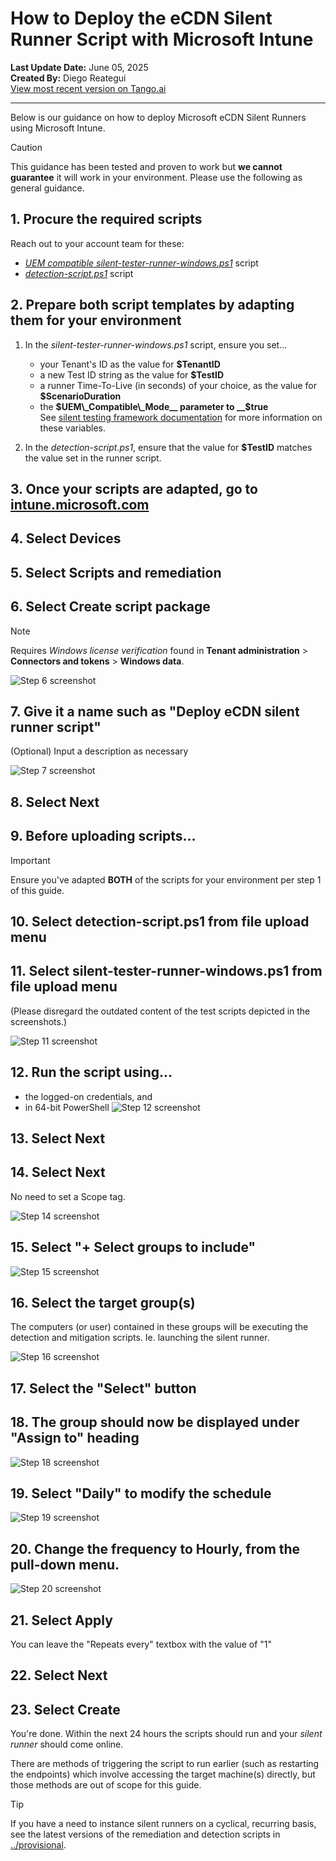 # How to Deploy the eCDN Silent Runner Script with Microsoft Intune

__Last Update Date:__ June 05, 2025  
__Created By:__ Diego Reategui  
[View most recent version on Tango.ai](https://app.tango.us/app/workflow/48a538b3-59c6-45a7-8b3a-90cdafdd9d50?utm_source=markdown&utm_medium=markdown&utm_campaign=workflow%20export%20links)

***

Below is our guidance on how to deploy Microsoft eCDN Silent Runners using Microsoft Intune.

> [!CAUTION]
> This guidance has been tested and proven to work but __we cannot guarantee__ it will work in your environment. Please use the following as general guidance.

## 1. Procure the required scripts

Reach out to your account team for these:

- [_UEM compatible silent-tester-runner-windows.ps1_](/silent-tester-runner-windows.ps1) script
- [_detection-script.ps1_](./detection-script.ps1) script

## 2. Prepare both script templates by adapting them for your environment

1. In the _silent-tester-runner-windows.ps1_ script, ensure you set...

    - your Tenant's ID as the value for __$TenantID__
    - a new Test ID string as the value for __$TestID__
    - a runner Time-To-Live (in seconds) of your choice, as the value for __$ScenarioDuration__
    - the __$UEM\_Compatible\_Mode__ parameter to __$true__  
    See [silent testing framework documentation](https://learn.microsoft.com/en-us/ecdn/technical-documentation/silent-testing-framework#run-instructions-for-windows-environment) for more information on these variables.

2. In the _detection-script.ps1_, ensure that the value for __$TestID__ matches the value set in the runner script.

## 3. Once your scripts are adapted, go to [intune.microsoft.com](https://intune.microsoft.com/#home)

## 4. Select Devices

## 5. Select Scripts and remediation

## 6. Select Create script package

> [!NOTE]
> Requires _Windows license verification_ found in __Tenant administration__ > __Connectors and tokens__ > __Windows data__.

![Step 6 screenshot](https://images.tango.us/workflows/48a538b3-59c6-45a7-8b3a-90cdafdd9d50/steps/1c630f12-32a5-4b74-b4ce-60876e72dfff/8dff296f-2ee9-4fc5-be3f-ef044af17231.png?crop=focalpoint&fit=crop&fp-x=0.3860&fp-y=0.1367&fp-z=2.5126&w=1200&border=2%2CF4F2F7&border-radius=8%2C8%2C8%2C8&border-radius-inner=8%2C8%2C8%2C8&blend-align=bottom&blend-mode=normal&blend-x=0&blend-w=1200&blend64=aHR0cHM6Ly9pbWFnZXMudGFuZ28udXMvc3RhdGljL21hZGUtd2l0aC10YW5nby13YXRlcm1hcmstdjIucG5n&mark-x=452&mark-y=221&m64=aHR0cHM6Ly9pbWFnZXMudGFuZ28udXMvc3RhdGljL2JsYW5rLnBuZz9tYXNrPWNvcm5lcnMmYm9yZGVyPTYlMkNGRjc0NDImdz0yOTUmaD03NiZmaXQ9Y3JvcCZjb3JuZXItcmFkaXVzPTEw)

## 7. Give it a name such as "Deploy eCDN silent runner script"

(Optional) Input a description as necessary

![Step 7 screenshot](https://images.tango.us/workflows/48a538b3-59c6-45a7-8b3a-90cdafdd9d50/steps/8d7496ca-5be2-4583-8ead-60bc59e8448c/aec78ed1-eaa3-44fd-b814-f4b73c9c9209.png?crop=focalpoint&fit=crop&fp-x=0.4292&fp-y=0.2261&fp-z=1.7049&w=1200&border=2%2CF4F2F7&border-radius=8%2C8%2C8%2C8&border-radius-inner=8%2C8%2C8%2C8&blend-align=bottom&blend-mode=normal&blend-x=0&blend-w=1200&blend64=aHR0cHM6Ly9pbWFnZXMudGFuZ28udXMvc3RhdGljL21hZGUtd2l0aC10YW5nby13YXRlcm1hcmstdjIucG5n&mark-x=307&mark-y=272&m64=aHR0cHM6Ly9pbWFnZXMudGFuZ28udXMvc3RhdGljL2JsYW5rLnBuZz9tYXNrPWNvcm5lcnMmYm9yZGVyPTYlMkNGRjc0NDImdz01ODYmaD0zOCZmaXQ9Y3JvcCZjb3JuZXItcmFkaXVzPTEw)

## 8. Select Next

## 9. Before uploading scripts...

> [!IMPORTANT]
> Ensure you've adapted __BOTH__ of the scripts for your environment per step 1 of this guide.

## 10. Select detection-script.ps1 from file upload menu

## 11. Select silent-tester-runner-windows.ps1 from file upload menu

(Please disregard the outdated content of the test scripts depicted in the screenshots.)

![Step 11 screenshot](https://images.tango.us/workflows/48a538b3-59c6-45a7-8b3a-90cdafdd9d50/steps/1bf95655-bde6-4166-bfb7-c0ff1db9df2c/18b6ef44-e7b1-4877-b91f-edbb9fdadeeb.png?crop=focalpoint&fit=crop&fp-x=0.3658&fp-y=0.3457&fp-z=2.0489&w=1200&border=2%2CF4F2F7&border-radius=8%2C8%2C8%2C8&border-radius-inner=8%2C8%2C8%2C8&blend-align=bottom&blend-mode=normal&blend-x=0&blend-w=1200&blend64=aHR0cHM6Ly9pbWFnZXMudGFuZ28udXMvc3RhdGljL21hZGUtd2l0aC10YW5nby13YXRlcm1hcmstdjIucG5n&mark-x=1065&mark-y=460&m64=aHR0cHM6Ly9pbWFnZXMudGFuZ28udXMvc3RhdGljL2JsYW5rLnBuZz9tYXNrPWNvcm5lcnMmYm9yZGVyPTYlMkNGRjc0NDImdz00NCZoPTQ1JmZpdD1jcm9wJmNvcm5lci1yYWRpdXM9MTA%3D)

## 12. Run the script using... 

- the logged-on credentials, and
- in 64-bit PowerShell
![Step 12 screenshot](https://images.tango.us/workflows/48a538b3-59c6-45a7-8b3a-90cdafdd9d50/steps/17959d70-a24c-4b60-b77d-b4728579a0a8/ae037ac5-4262-4e8e-a621-7f7393d1716f.png?crop=focalpoint&fit=crop&fp-x=0.3077&fp-y=0.6828&fp-z=2.9303&w=1200&border=2%2CF4F2F7&border-radius=8%2C8%2C8%2C8&border-radius-inner=8%2C8%2C8%2C8&blend-align=bottom&blend-mode=normal&blend-x=0&blend-w=1200&blend64=aHR0cHM6Ly9pbWFnZXMudGFuZ28udXMvc3RhdGljL21hZGUtd2l0aC10YW5nby13YXRlcm1hcmstdjIucG5n&mark-x=527&mark-y=349&m64=aHR0cHM6Ly9pbWFnZXMudGFuZ28udXMvc3RhdGljL2JsYW5rLnBuZz9tYXNrPWNvcm5lcnMmYm9yZGVyPTYlMkNGRjc0NDImdz0xNDUmaD01NiZmaXQ9Y3JvcCZjb3JuZXItcmFkaXVzPTEw)

## 13. Select Next

## 14. Select Next

No need to set a Scope tag.

![Step 14 screenshot](https://images.tango.us/workflows/48a538b3-59c6-45a7-8b3a-90cdafdd9d50/steps/e423f134-b207-4852-865f-8c617af9ad85/95bac6d3-e009-4672-9e20-5ac338f431f3.png?crop=focalpoint&fit=crop&fp-x=0.5000&fp-y=0.5000&w=1200&border=2%2CF4F2F7&border-radius=8%2C8%2C8%2C8&border-radius-inner=8%2C8%2C8%2C8&blend-align=bottom&blend-mode=normal&blend-x=0&blend-w=1200&blend64=aHR0cHM6Ly9pbWFnZXMudGFuZ28udXMvc3RhdGljL21hZGUtd2l0aC10YW5nby13YXRlcm1hcmstdjIucG5n&mark-x=237&mark-y=721&m64=aHR0cHM6Ly9pbWFnZXMudGFuZ28udXMvc3RhdGljL2JsYW5rLnBuZz9tYXNrPWNvcm5lcnMmYm9yZGVyPTQlMkNGRjc0NDImdz02MSZoPTIyJmZpdD1jcm9wJmNvcm5lci1yYWRpdXM9MTA%3D)

## 15. Select "+ Select groups to include"

![Step 15 screenshot](https://images.tango.us/workflows/48a538b3-59c6-45a7-8b3a-90cdafdd9d50/steps/282f48a1-63a5-4d75-be1a-732925f92ead/52755cdf-ea02-49b6-9e50-3a94b48f5864.png?crop=focalpoint&fit=crop&fp-x=0.3169&fp-y=0.3669&fp-z=1.5422&w=1200&border=2%2CF4F2F7&border-radius=8%2C8%2C8%2C8&border-radius-inner=8%2C8%2C8%2C8&blend-align=bottom&blend-mode=normal&blend-x=0&blend-w=1200&blend64=aHR0cHM6Ly9pbWFnZXMudGFuZ28udXMvc3RhdGljL21hZGUtd2l0aC10YW5nby13YXRlcm1hcmstdjIucG5n&mark-x=264&mark-y=364&m64=aHR0cHM6Ly9pbWFnZXMudGFuZ28udXMvc3RhdGljL2JsYW5rLnBuZz9tYXNrPWNvcm5lcnMmYm9yZGVyPTYlMkNGRjc0NDImdz02NDUmaD0yNyZmaXQ9Y3JvcCZjb3JuZXItcmFkaXVzPTEw)

## 16. Select the target group(s)

The computers (or user) contained in these groups will be executing the detection and mitigation scripts. Ie. launching the silent runner.

![Step 16 screenshot](https://images.tango.us/workflows/48a538b3-59c6-45a7-8b3a-90cdafdd9d50/steps/688cc509-f891-4048-9be8-a95c95d58173/7ea0cbdb-c14f-4c0f-9003-02a562334a75.png?crop=focalpoint&fit=crop&fp-x=0.8324&fp-y=0.1727&fp-z=2.8266&w=1200&border=2%2CF4F2F7&border-radius=8%2C8%2C8%2C8&border-radius-inner=8%2C8%2C8%2C8&blend-align=bottom&blend-mode=normal&blend-x=0&blend-w=1200&blend64=aHR0cHM6Ly9pbWFnZXMudGFuZ28udXMvc3RhdGljL21hZGUtd2l0aC10YW5nby13YXRlcm1hcmstdjIucG5n&mark-x=104&mark-y=311&m64=aHR0cHM6Ly9pbWFnZXMudGFuZ28udXMvc3RhdGljL2JsYW5rLnBuZz9tYXNrPWNvcm5lcnMmYm9yZGVyPTYlMkNGRjc0NDImdz0xMDU1Jmg9MTE1JmZpdD1jcm9wJmNvcm5lci1yYWRpdXM9MTA%3D)

## 17. Select the "Select" button

## 18. The group should now be displayed under "Assign to" heading

![Step 18 screenshot](https://images.tango.us/workflows/48a538b3-59c6-45a7-8b3a-90cdafdd9d50/steps/6f6cf66d-da77-47eb-95f8-c82975fa2499/6c2415c0-6051-47d6-a7ce-b3ff6044a926.png?crop=focalpoint&fit=crop&fp-x=0.3169&fp-y=0.3122&fp-z=1.5422&w=1200&border=2%2CF4F2F7&border-radius=8%2C8%2C8%2C8&border-radius-inner=8%2C8%2C8%2C8&blend-align=bottom&blend-mode=normal&blend-x=0&blend-w=1200&blend64=aHR0cHM6Ly9pbWFnZXMudGFuZ28udXMvc3RhdGljL21hZGUtd2l0aC10YW5nby13YXRlcm1hcmstdjIucG5n&mark-x=264&mark-y=315&m64=aHR0cHM6Ly9pbWFnZXMudGFuZ28udXMvc3RhdGljL2JsYW5rLnBuZz9tYXNrPWNvcm5lcnMmYm9yZGVyPTYlMkNGRjc0NDImdz02NDUmaD05NyZmaXQ9Y3JvcCZjb3JuZXItcmFkaXVzPTEw)

## 19. Select "Daily" to modify the schedule

![Step 19 screenshot](https://images.tango.us/workflows/48a538b3-59c6-45a7-8b3a-90cdafdd9d50/steps/93c41818-f531-4228-b44a-8a3e0f44044b/197575be-e734-446d-afd7-efaf6d7cab52.png?crop=focalpoint&fit=crop&fp-x=0.2424&fp-y=0.3213&fp-z=3.0980&w=1200&border=2%2CF4F2F7&border-radius=8%2C8%2C8%2C8&border-radius-inner=8%2C8%2C8%2C8&blend-align=bottom&blend-mode=normal&blend-x=0&blend-w=1200&blend64=aHR0cHM6Ly9pbWFnZXMudGFuZ28udXMvc3RhdGljL21hZGUtd2l0aC10YW5nby13YXRlcm1hcmstdjIucG5n&mark-x=562&mark-y=351&m64=aHR0cHM6Ly9pbWFnZXMudGFuZ28udXMvc3RhdGljL2JsYW5rLnBuZz9tYXNrPWNvcm5lcnMmYm9yZGVyPTYlMkNGRjc0NDImdz03NyZoPTUzJmZpdD1jcm9wJmNvcm5lci1yYWRpdXM9MTA%3D)

## 20. Change the frequency to Hourly, from the pull-down menu.

![Step 20 screenshot](https://images.tango.us/workflows/48a538b3-59c6-45a7-8b3a-90cdafdd9d50/steps/c09ee667-7ec2-4e29-b1f5-61cb3238f5f6/8e584059-273d-4899-9e52-56b24f30d804.png?crop=focalpoint&fit=crop&fp-x=0.9097&fp-y=0.2899&fp-z=2.9721&w=1200&border=2%2CF4F2F7&border-radius=8%2C8%2C8%2C8&border-radius-inner=8%2C8%2C8%2C8&blend-align=bottom&blend-mode=normal&blend-x=0&blend-w=1200&blend64=aHR0cHM6Ly9pbWFnZXMudGFuZ28udXMvc3RhdGljL21hZGUtd2l0aC10YW5nby13YXRlcm1hcmstdjIucG5n&mark-x=589&mark-y=336&m64=aHR0cHM6Ly9pbWFnZXMudGFuZ28udXMvc3RhdGljL2JsYW5rLnBuZz9tYXNrPWNvcm5lcnMmYm9yZGVyPTYlMkNGRjc0NDImdz01NzgmaD04MiZmaXQ9Y3JvcCZjb3JuZXItcmFkaXVzPTEw)

## 21. Select Apply

You can leave the "Repeats every" textbox with the value of "1"

## 22. Select Next

## 23. Select Create

You're done. Within the next 24 hours the scripts should run and your _silent runner_ should come online.

There are methods of triggering the script to run earlier (such as restarting the endpoints) which involve accessing the target machine(s) directly, but those methods are out of scope for this guide.

> [!TIP]
> If you have a need to instance silent runners on a cyclical, recurring basis, see the latest versions of the remediation and detection scripts in [../provisional](../provisional/readme.md).

